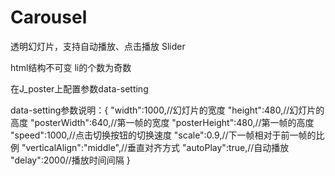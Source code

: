 # Carousel
透明幻灯片，支持自动播放、点击播放 Slider

html结构不可变
li的个数为奇数

在J_poster上配置参数data-setting

data-setting参数说明：{
  "width":1000,//幻灯片的宽度
	"height":480,//幻灯片的高度
	"posterWidth":640,//第一帧的宽度
	"posterHeight":480,//第一帧的高度
	"speed":1000,//点击切换按钮的切换速度
	"scale":0.9,//下一帧相对于前一帧的比例
	"verticalAlign":"middle",//垂直对齐方式
	"autoPlay":true,//自动播放
	"delay":2000//播放时间间隔
}
